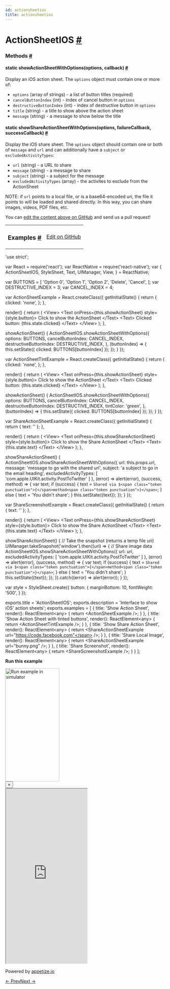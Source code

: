 ```yaml
---
id: actionsheetios
title: actionsheetios
---
```

<a id="content"></a><h1><a class="anchor" name="actionsheetios"></a>ActionSheetIOS <a class="hash-link" href="docs/actionsheetios.html#actionsheetios">#</a></h1><div><div></div><span><h3><a class="anchor" name="methods"></a>Methods <a class="hash-link" href="docs/actionsheetios.html#methods">#</a></h3><div class="props"><div class="prop"><h4 class="methodTitle"><a class="anchor" name="showactionsheetwithoptions"></a><span class="methodType">static </span>showActionSheetWithOptions<span class="methodType">(options, callback)</span> <a class="hash-link" href="docs/actionsheetios.html#showactionsheetwithoptions">#</a></h4><div><p>Display an iOS action sheet. The <code>options</code> object must contain one or more
of:</p><ul><li><code>options</code> (array of strings) - a list of button titles (required)</li><li><code>cancelButtonIndex</code> (int) - index of cancel button in <code>options</code></li><li><code>destructiveButtonIndex</code> (int) - index of destructive button in <code>options</code></li><li><code>title</code> (string) - a title to show above the action sheet</li><li><code>message</code> (string) - a message to show below the title</li></ul></div></div><div class="prop"><h4 class="methodTitle"><a class="anchor" name="showshareactionsheetwithoptions"></a><span class="methodType">static </span>showShareActionSheetWithOptions<span class="methodType">(options, failureCallback, successCallback)</span> <a class="hash-link" href="docs/actionsheetios.html#showshareactionsheetwithoptions">#</a></h4><div><p>Display the iOS share sheet. The <code>options</code> object should contain
one or both of <code>message</code> and <code>url</code> and can additionally have
a <code>subject</code> or <code>excludedActivityTypes</code>:</p><ul><li><code>url</code> (string) - a URL to share</li><li><code>message</code> (string) - a message to share</li><li><code>subject</code> (string) - a subject for the message</li><li><code>excludedActivityTypes</code> (array) - the activites to exclude from the ActionSheet</li></ul><p>NOTE: if <code>url</code> points to a local file, or is a base64-encoded
uri, the file it points to will be loaded and shared directly.
In this way, you can share images, videos, PDF files, etc.</p></div></div></div></span></div><p class="edit-page-block">You can <a target="_blank" href="https://github.com/facebook/react-native/blob/master/Libraries/ActionSheetIOS/ActionSheetIOS.js">edit the content above on GitHub</a> and send us a pull request!</p><div><div><table width="100%"><tbody><tr><td><h3><a class="anchor" name="examples"></a>Examples <a class="hash-link" href="docs/actionsheetios.html#examples">#</a></h3></td><td style="text-align:right;"><a target="_blank" href="https://github.com/facebook/react-native/blob/master/Examples/UIExplorer/js/ActionSheetIOSExample.js">Edit on GitHub</a></td></tr></tbody></table><div class="example-container"><div class="prism language-javascript"><span class="token string">'use strict'</span><span class="token punctuation">;</span>

<span class="token keyword">var</span> React <span class="token operator">=</span> <span class="token function">require<span class="token punctuation">(</span></span><span class="token string">'react'</span><span class="token punctuation">)</span><span class="token punctuation">;</span>
<span class="token keyword">var</span> ReactNative <span class="token operator">=</span> <span class="token function">require<span class="token punctuation">(</span></span><span class="token string">'react-native'</span><span class="token punctuation">)</span><span class="token punctuation">;</span>
<span class="token keyword">var</span> <span class="token punctuation">{</span>
  ActionSheetIOS<span class="token punctuation">,</span>
  StyleSheet<span class="token punctuation">,</span>
  Text<span class="token punctuation">,</span>
  UIManager<span class="token punctuation">,</span>
  View<span class="token punctuation">,</span>
<span class="token punctuation">}</span> <span class="token operator">=</span> ReactNative<span class="token punctuation">;</span>

<span class="token keyword">var</span> BUTTONS <span class="token operator">=</span> <span class="token punctuation">[</span>
  <span class="token string">'Option 0'</span><span class="token punctuation">,</span>
  <span class="token string">'Option 1'</span><span class="token punctuation">,</span>
  <span class="token string">'Option 2'</span><span class="token punctuation">,</span>
  <span class="token string">'Delete'</span><span class="token punctuation">,</span>
  <span class="token string">'Cancel'</span><span class="token punctuation">,</span>
<span class="token punctuation">]</span><span class="token punctuation">;</span>
<span class="token keyword">var</span> DESTRUCTIVE_INDEX <span class="token operator">=</span> <span class="token number">3</span><span class="token punctuation">;</span>
<span class="token keyword">var</span> CANCEL_INDEX <span class="token operator">=</span> <span class="token number">4</span><span class="token punctuation">;</span>

<span class="token keyword">var</span> ActionSheetExample <span class="token operator">=</span> React<span class="token punctuation">.</span><span class="token function">createClass<span class="token punctuation">(</span></span><span class="token punctuation">{</span>
  <span class="token function">getInitialState<span class="token punctuation">(</span></span><span class="token punctuation">)</span> <span class="token punctuation">{</span>
    <span class="token keyword">return</span> <span class="token punctuation">{</span>
      clicked<span class="token punctuation">:</span> <span class="token string">'none'</span><span class="token punctuation">,</span>
    <span class="token punctuation">}</span><span class="token punctuation">;</span>
  <span class="token punctuation">}</span><span class="token punctuation">,</span>

  <span class="token function">render<span class="token punctuation">(</span></span><span class="token punctuation">)</span> <span class="token punctuation">{</span>
    <span class="token keyword">return</span> <span class="token punctuation">(</span>
      &lt;View<span class="token operator">&gt;</span>
        &lt;Text onPress<span class="token operator">=</span><span class="token punctuation">{</span><span class="token keyword">this</span><span class="token punctuation">.</span>showActionSheet<span class="token punctuation">}</span> style<span class="token operator">=</span><span class="token punctuation">{</span>style<span class="token punctuation">.</span>button<span class="token punctuation">}</span><span class="token operator">&gt;</span>
          Click to show the ActionSheet
        &lt;<span class="token operator">/</span>Text<span class="token operator">&gt;</span>
        &lt;Text<span class="token operator">&gt;</span>
          Clicked button<span class="token punctuation">:</span> <span class="token punctuation">{</span><span class="token keyword">this</span><span class="token punctuation">.</span>state<span class="token punctuation">.</span>clicked<span class="token punctuation">}</span>
        &lt;<span class="token operator">/</span>Text<span class="token operator">&gt;</span>
      &lt;<span class="token operator">/</span>View<span class="token operator">&gt;</span>
    <span class="token punctuation">)</span><span class="token punctuation">;</span>
  <span class="token punctuation">}</span><span class="token punctuation">,</span>

  <span class="token function">showActionSheet<span class="token punctuation">(</span></span><span class="token punctuation">)</span> <span class="token punctuation">{</span>
    ActionSheetIOS<span class="token punctuation">.</span><span class="token function">showActionSheetWithOptions<span class="token punctuation">(</span></span><span class="token punctuation">{</span>
      options<span class="token punctuation">:</span> BUTTONS<span class="token punctuation">,</span>
      cancelButtonIndex<span class="token punctuation">:</span> CANCEL_INDEX<span class="token punctuation">,</span>
      destructiveButtonIndex<span class="token punctuation">:</span> DESTRUCTIVE_INDEX<span class="token punctuation">,</span>
    <span class="token punctuation">}</span><span class="token punctuation">,</span>
    <span class="token punctuation">(</span>buttonIndex<span class="token punctuation">)</span> <span class="token operator">=</span><span class="token operator">&gt;</span> <span class="token punctuation">{</span>
      <span class="token keyword">this</span><span class="token punctuation">.</span><span class="token function">setState<span class="token punctuation">(</span></span><span class="token punctuation">{</span> clicked<span class="token punctuation">:</span> BUTTONS<span class="token punctuation">[</span>buttonIndex<span class="token punctuation">]</span> <span class="token punctuation">}</span><span class="token punctuation">)</span><span class="token punctuation">;</span>
    <span class="token punctuation">}</span><span class="token punctuation">)</span><span class="token punctuation">;</span>
  <span class="token punctuation">}</span>
<span class="token punctuation">}</span><span class="token punctuation">)</span><span class="token punctuation">;</span>

<span class="token keyword">var</span> ActionSheetTintExample <span class="token operator">=</span> React<span class="token punctuation">.</span><span class="token function">createClass<span class="token punctuation">(</span></span><span class="token punctuation">{</span>
  <span class="token function">getInitialState<span class="token punctuation">(</span></span><span class="token punctuation">)</span> <span class="token punctuation">{</span>
    <span class="token keyword">return</span> <span class="token punctuation">{</span>
      clicked<span class="token punctuation">:</span> <span class="token string">'none'</span><span class="token punctuation">,</span>
    <span class="token punctuation">}</span><span class="token punctuation">;</span>
  <span class="token punctuation">}</span><span class="token punctuation">,</span>

  <span class="token function">render<span class="token punctuation">(</span></span><span class="token punctuation">)</span> <span class="token punctuation">{</span>
    <span class="token keyword">return</span> <span class="token punctuation">(</span>
      &lt;View<span class="token operator">&gt;</span>
        &lt;Text onPress<span class="token operator">=</span><span class="token punctuation">{</span><span class="token keyword">this</span><span class="token punctuation">.</span>showActionSheet<span class="token punctuation">}</span> style<span class="token operator">=</span><span class="token punctuation">{</span>style<span class="token punctuation">.</span>button<span class="token punctuation">}</span><span class="token operator">&gt;</span>
          Click to show the ActionSheet
        &lt;<span class="token operator">/</span>Text<span class="token operator">&gt;</span>
        &lt;Text<span class="token operator">&gt;</span>
          Clicked button<span class="token punctuation">:</span> <span class="token punctuation">{</span><span class="token keyword">this</span><span class="token punctuation">.</span>state<span class="token punctuation">.</span>clicked<span class="token punctuation">}</span>
        &lt;<span class="token operator">/</span>Text<span class="token operator">&gt;</span>
      &lt;<span class="token operator">/</span>View<span class="token operator">&gt;</span>
    <span class="token punctuation">)</span><span class="token punctuation">;</span>
  <span class="token punctuation">}</span><span class="token punctuation">,</span>

  <span class="token function">showActionSheet<span class="token punctuation">(</span></span><span class="token punctuation">)</span> <span class="token punctuation">{</span>
    ActionSheetIOS<span class="token punctuation">.</span><span class="token function">showActionSheetWithOptions<span class="token punctuation">(</span></span><span class="token punctuation">{</span>
      options<span class="token punctuation">:</span> BUTTONS<span class="token punctuation">,</span>
      cancelButtonIndex<span class="token punctuation">:</span> CANCEL_INDEX<span class="token punctuation">,</span>
      destructiveButtonIndex<span class="token punctuation">:</span> DESTRUCTIVE_INDEX<span class="token punctuation">,</span>
      tintColor<span class="token punctuation">:</span> <span class="token string">'green'</span><span class="token punctuation">,</span>
    <span class="token punctuation">}</span><span class="token punctuation">,</span>
    <span class="token punctuation">(</span>buttonIndex<span class="token punctuation">)</span> <span class="token operator">=</span><span class="token operator">&gt;</span> <span class="token punctuation">{</span>
      <span class="token keyword">this</span><span class="token punctuation">.</span><span class="token function">setState<span class="token punctuation">(</span></span><span class="token punctuation">{</span> clicked<span class="token punctuation">:</span> BUTTONS<span class="token punctuation">[</span>buttonIndex<span class="token punctuation">]</span> <span class="token punctuation">}</span><span class="token punctuation">)</span><span class="token punctuation">;</span>
    <span class="token punctuation">}</span><span class="token punctuation">)</span><span class="token punctuation">;</span>
  <span class="token punctuation">}</span>
<span class="token punctuation">}</span><span class="token punctuation">)</span><span class="token punctuation">;</span>

<span class="token keyword">var</span> ShareActionSheetExample <span class="token operator">=</span> React<span class="token punctuation">.</span><span class="token function">createClass<span class="token punctuation">(</span></span><span class="token punctuation">{</span>
  <span class="token function">getInitialState<span class="token punctuation">(</span></span><span class="token punctuation">)</span> <span class="token punctuation">{</span>
    <span class="token keyword">return</span> <span class="token punctuation">{</span>
      text<span class="token punctuation">:</span> <span class="token string">''</span>
    <span class="token punctuation">}</span><span class="token punctuation">;</span>
  <span class="token punctuation">}</span><span class="token punctuation">,</span>

  <span class="token function">render<span class="token punctuation">(</span></span><span class="token punctuation">)</span> <span class="token punctuation">{</span>
    <span class="token keyword">return</span> <span class="token punctuation">(</span>
      &lt;View<span class="token operator">&gt;</span>
        &lt;Text onPress<span class="token operator">=</span><span class="token punctuation">{</span><span class="token keyword">this</span><span class="token punctuation">.</span>showShareActionSheet<span class="token punctuation">}</span> style<span class="token operator">=</span><span class="token punctuation">{</span>style<span class="token punctuation">.</span>button<span class="token punctuation">}</span><span class="token operator">&gt;</span>
          Click to show the Share ActionSheet
        &lt;<span class="token operator">/</span>Text<span class="token operator">&gt;</span>
        &lt;Text<span class="token operator">&gt;</span>
          <span class="token punctuation">{</span><span class="token keyword">this</span><span class="token punctuation">.</span>state<span class="token punctuation">.</span>text<span class="token punctuation">}</span>
        &lt;<span class="token operator">/</span>Text<span class="token operator">&gt;</span>
      &lt;<span class="token operator">/</span>View<span class="token operator">&gt;</span>
    <span class="token punctuation">)</span><span class="token punctuation">;</span>
  <span class="token punctuation">}</span><span class="token punctuation">,</span>

  <span class="token function">showShareActionSheet<span class="token punctuation">(</span></span><span class="token punctuation">)</span> <span class="token punctuation">{</span>
    ActionSheetIOS<span class="token punctuation">.</span><span class="token function">showShareActionSheetWithOptions<span class="token punctuation">(</span></span><span class="token punctuation">{</span>
      url<span class="token punctuation">:</span> <span class="token keyword">this</span><span class="token punctuation">.</span>props<span class="token punctuation">.</span>url<span class="token punctuation">,</span>
      message<span class="token punctuation">:</span> <span class="token string">'message to go with the shared url'</span><span class="token punctuation">,</span>
      subject<span class="token punctuation">:</span> <span class="token string">'a subject to go in the email heading'</span><span class="token punctuation">,</span>
      excludedActivityTypes<span class="token punctuation">:</span> <span class="token punctuation">[</span>
        <span class="token string">'com.apple.UIKit.activity.PostToTwitter'</span>
      <span class="token punctuation">]</span>
    <span class="token punctuation">}</span><span class="token punctuation">,</span>
    <span class="token punctuation">(</span>error<span class="token punctuation">)</span> <span class="token operator">=</span><span class="token operator">&gt;</span> <span class="token function">alert<span class="token punctuation">(</span></span>error<span class="token punctuation">)</span><span class="token punctuation">,</span>
    <span class="token punctuation">(</span>success<span class="token punctuation">,</span> method<span class="token punctuation">)</span> <span class="token operator">=</span><span class="token operator">&gt;</span> <span class="token punctuation">{</span>
      <span class="token keyword">var</span> text<span class="token punctuation">;</span>
      <span class="token keyword">if</span> <span class="token punctuation">(</span>success<span class="token punctuation">)</span> <span class="token punctuation">{</span>
        text <span class="token operator">=</span> `Shared via $<span class="token punctuation">{</span>method<span class="token punctuation">}</span>`<span class="token punctuation">;</span>
      <span class="token punctuation">}</span> <span class="token keyword">else</span> <span class="token punctuation">{</span>
        text <span class="token operator">=</span> <span class="token string">'You didn\'t share'</span><span class="token punctuation">;</span>
      <span class="token punctuation">}</span>
      <span class="token keyword">this</span><span class="token punctuation">.</span><span class="token function">setState<span class="token punctuation">(</span></span><span class="token punctuation">{</span>text<span class="token punctuation">}</span><span class="token punctuation">)</span><span class="token punctuation">;</span>
    <span class="token punctuation">}</span><span class="token punctuation">)</span><span class="token punctuation">;</span>
  <span class="token punctuation">}</span>
<span class="token punctuation">}</span><span class="token punctuation">)</span><span class="token punctuation">;</span>

<span class="token keyword">var</span> ShareScreenshotExample <span class="token operator">=</span> React<span class="token punctuation">.</span><span class="token function">createClass<span class="token punctuation">(</span></span><span class="token punctuation">{</span>
  <span class="token function">getInitialState<span class="token punctuation">(</span></span><span class="token punctuation">)</span> <span class="token punctuation">{</span>
    <span class="token keyword">return</span> <span class="token punctuation">{</span>
      text<span class="token punctuation">:</span> <span class="token string">''</span>
    <span class="token punctuation">}</span><span class="token punctuation">;</span>
  <span class="token punctuation">}</span><span class="token punctuation">,</span>

  <span class="token function">render<span class="token punctuation">(</span></span><span class="token punctuation">)</span> <span class="token punctuation">{</span>
    <span class="token keyword">return</span> <span class="token punctuation">(</span>
      &lt;View<span class="token operator">&gt;</span>
        &lt;Text onPress<span class="token operator">=</span><span class="token punctuation">{</span><span class="token keyword">this</span><span class="token punctuation">.</span>showShareActionSheet<span class="token punctuation">}</span> style<span class="token operator">=</span><span class="token punctuation">{</span>style<span class="token punctuation">.</span>button<span class="token punctuation">}</span><span class="token operator">&gt;</span>
          Click to show the Share ActionSheet
        &lt;<span class="token operator">/</span>Text<span class="token operator">&gt;</span>
        &lt;Text<span class="token operator">&gt;</span>
          <span class="token punctuation">{</span><span class="token keyword">this</span><span class="token punctuation">.</span>state<span class="token punctuation">.</span>text<span class="token punctuation">}</span>
        &lt;<span class="token operator">/</span>Text<span class="token operator">&gt;</span>
      &lt;<span class="token operator">/</span>View<span class="token operator">&gt;</span>
    <span class="token punctuation">)</span><span class="token punctuation">;</span>
  <span class="token punctuation">}</span><span class="token punctuation">,</span>

  <span class="token function">showShareActionSheet<span class="token punctuation">(</span></span><span class="token punctuation">)</span> <span class="token punctuation">{</span>
   <span class="token comment" spellcheck="true"> // Take the snapshot (returns a temp file uri)
</span>    UIManager<span class="token punctuation">.</span><span class="token function">takeSnapshot<span class="token punctuation">(</span></span><span class="token string">'window'</span><span class="token punctuation">)</span><span class="token punctuation">.</span><span class="token function">then<span class="token punctuation">(</span></span><span class="token punctuation">(</span>uri<span class="token punctuation">)</span> <span class="token operator">=</span><span class="token operator">&gt;</span> <span class="token punctuation">{</span>
     <span class="token comment" spellcheck="true"> // Share image data
</span>      ActionSheetIOS<span class="token punctuation">.</span><span class="token function">showShareActionSheetWithOptions<span class="token punctuation">(</span></span><span class="token punctuation">{</span>
        url<span class="token punctuation">:</span> uri<span class="token punctuation">,</span>
        excludedActivityTypes<span class="token punctuation">:</span> <span class="token punctuation">[</span>
          <span class="token string">'com.apple.UIKit.activity.PostToTwitter'</span>
        <span class="token punctuation">]</span>
      <span class="token punctuation">}</span><span class="token punctuation">,</span>
      <span class="token punctuation">(</span>error<span class="token punctuation">)</span> <span class="token operator">=</span><span class="token operator">&gt;</span> <span class="token function">alert<span class="token punctuation">(</span></span>error<span class="token punctuation">)</span><span class="token punctuation">,</span>
      <span class="token punctuation">(</span>success<span class="token punctuation">,</span> method<span class="token punctuation">)</span> <span class="token operator">=</span><span class="token operator">&gt;</span> <span class="token punctuation">{</span>
        <span class="token keyword">var</span> text<span class="token punctuation">;</span>
        <span class="token keyword">if</span> <span class="token punctuation">(</span>success<span class="token punctuation">)</span> <span class="token punctuation">{</span>
          text <span class="token operator">=</span> `Shared via $<span class="token punctuation">{</span>method<span class="token punctuation">}</span>`<span class="token punctuation">;</span>
        <span class="token punctuation">}</span> <span class="token keyword">else</span> <span class="token punctuation">{</span>
          text <span class="token operator">=</span> <span class="token string">'You didn\'t share'</span><span class="token punctuation">;</span>
        <span class="token punctuation">}</span>
        <span class="token keyword">this</span><span class="token punctuation">.</span><span class="token function">setState<span class="token punctuation">(</span></span><span class="token punctuation">{</span>text<span class="token punctuation">}</span><span class="token punctuation">)</span><span class="token punctuation">;</span>
      <span class="token punctuation">}</span><span class="token punctuation">)</span><span class="token punctuation">;</span>
    <span class="token punctuation">}</span><span class="token punctuation">)</span><span class="token punctuation">.</span><span class="token keyword">catch</span><span class="token punctuation">(</span><span class="token punctuation">(</span>error<span class="token punctuation">)</span> <span class="token operator">=</span><span class="token operator">&gt;</span> <span class="token function">alert<span class="token punctuation">(</span></span>error<span class="token punctuation">)</span><span class="token punctuation">)</span><span class="token punctuation">;</span>
  <span class="token punctuation">}</span>
<span class="token punctuation">}</span><span class="token punctuation">)</span><span class="token punctuation">;</span>

<span class="token keyword">var</span> style <span class="token operator">=</span> StyleSheet<span class="token punctuation">.</span><span class="token function">create<span class="token punctuation">(</span></span><span class="token punctuation">{</span>
  button<span class="token punctuation">:</span> <span class="token punctuation">{</span>
    marginBottom<span class="token punctuation">:</span> <span class="token number">10</span><span class="token punctuation">,</span>
    fontWeight<span class="token punctuation">:</span> <span class="token string">'500'</span><span class="token punctuation">,</span>
  <span class="token punctuation">}</span>
<span class="token punctuation">}</span><span class="token punctuation">)</span><span class="token punctuation">;</span>

exports<span class="token punctuation">.</span>title <span class="token operator">=</span> <span class="token string">'ActionSheetIOS'</span><span class="token punctuation">;</span>
exports<span class="token punctuation">.</span>description <span class="token operator">=</span> <span class="token string">'Interface to show iOS\' action sheets'</span><span class="token punctuation">;</span>
exports<span class="token punctuation">.</span>examples <span class="token operator">=</span> <span class="token punctuation">[</span>
  <span class="token punctuation">{</span>
    title<span class="token punctuation">:</span> <span class="token string">'Show Action Sheet'</span><span class="token punctuation">,</span>
    <span class="token function">render<span class="token punctuation">(</span></span><span class="token punctuation">)</span><span class="token punctuation">:</span> ReactElement&lt;any<span class="token operator">&gt;</span> <span class="token punctuation">{</span> <span class="token keyword">return</span> &lt;ActionSheetExample <span class="token operator">/</span><span class="token operator">&gt;</span><span class="token punctuation">;</span> <span class="token punctuation">}</span>
  <span class="token punctuation">}</span><span class="token punctuation">,</span>
  <span class="token punctuation">{</span>
    title<span class="token punctuation">:</span> <span class="token string">'Show Action Sheet with tinted buttons'</span><span class="token punctuation">,</span>
    <span class="token function">render<span class="token punctuation">(</span></span><span class="token punctuation">)</span><span class="token punctuation">:</span> ReactElement&lt;any<span class="token operator">&gt;</span> <span class="token punctuation">{</span> <span class="token keyword">return</span> &lt;ActionSheetTintExample <span class="token operator">/</span><span class="token operator">&gt;</span><span class="token punctuation">;</span> <span class="token punctuation">}</span>
  <span class="token punctuation">}</span><span class="token punctuation">,</span>
  <span class="token punctuation">{</span>
    title<span class="token punctuation">:</span> <span class="token string">'Show Share Action Sheet'</span><span class="token punctuation">,</span>
    <span class="token function">render<span class="token punctuation">(</span></span><span class="token punctuation">)</span><span class="token punctuation">:</span> ReactElement&lt;any<span class="token operator">&gt;</span> <span class="token punctuation">{</span>
      <span class="token keyword">return</span> &lt;ShareActionSheetExample url<span class="token operator">=</span><span class="token string">"https://code.facebook.com"</span> <span class="token operator">/</span><span class="token operator">&gt;</span><span class="token punctuation">;</span>
    <span class="token punctuation">}</span>
  <span class="token punctuation">}</span><span class="token punctuation">,</span>
  <span class="token punctuation">{</span>
    title<span class="token punctuation">:</span> <span class="token string">'Share Local Image'</span><span class="token punctuation">,</span>
    <span class="token function">render<span class="token punctuation">(</span></span><span class="token punctuation">)</span><span class="token punctuation">:</span> ReactElement&lt;any<span class="token operator">&gt;</span> <span class="token punctuation">{</span>
      <span class="token keyword">return</span> &lt;ShareActionSheetExample url<span class="token operator">=</span><span class="token string">"bunny.png"</span> <span class="token operator">/</span><span class="token operator">&gt;</span><span class="token punctuation">;</span>
    <span class="token punctuation">}</span>
  <span class="token punctuation">}</span><span class="token punctuation">,</span>
  <span class="token punctuation">{</span>
    title<span class="token punctuation">:</span> <span class="token string">'Share Screenshot'</span><span class="token punctuation">,</span>
    <span class="token function">render<span class="token punctuation">(</span></span><span class="token punctuation">)</span><span class="token punctuation">:</span> ReactElement&lt;any<span class="token operator">&gt;</span> <span class="token punctuation">{</span>
      <span class="token keyword">return</span> &lt;ShareScreenshotExample <span class="token operator">/</span><span class="token operator">&gt;</span><span class="token punctuation">;</span>
    <span class="token punctuation">}</span>
  <span class="token punctuation">}</span>
<span class="token punctuation">]</span><span class="token punctuation">;</span></div><div class="embedded-simulator"><p><a class="modal-button-open"><strong>Run this example</strong></a></p><div class="modal-button-open modal-button-open-img"><img alt="Run example in simulator" width="170" height="356" src="img/uiexplorer_main_ios.png"></div><div><div class="modal"><div class="modal-content"><button class="modal-button-close">×</button><div class="center"><iframe class="simulator" src="https://appetize.io/embed/7vdfm9h3e6vuf4gfdm7r5rgc48?device=iphone6s&amp;scale=60&amp;autoplay=false&amp;orientation=portrait&amp;deviceColor=white&amp;params=%7B%22route%22%3A%22ActionSheetIOS%22%7D" width="256" height="550" scrolling="no"></iframe><p>Powered by <a target="_blank" href="https://appetize.io">appetize.io</a></p></div></div></div><div class="modal-backdrop"></div></div></div></div></div></div><div class="docs-prevnext"><a class="docs-prev" href="docs/webview.html#content">← Prev</a><a class="docs-next" href="docs/adsupportios.html#content">Next →</a></div>